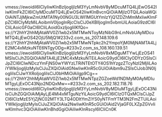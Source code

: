 vmess://ewoidiI6ICIyIiwKInBzIjogIjIzM3YyLmNvbV8yMDcuMTQ4LjEwOS42IiwKImFkZCI6ICIyMDcuMTQ4LjEwOS42IiwKInBvcnQiOiAiMjIzOTQiLAoiaWQiOiAiNTJjMjkwZmUtMTA1Ny00NGU3LWI1MGUtYmIzYjQ1ZDZhMmMxIiwKImFpZCI6ICIyMzMiLAoibmV0IjogInRjcCIsCiJ0eXBlIjogIm5vbmUiLAoiaG9zdCI6ICIiLAoicGF0aCI6ICIiLAoidGxzIjogIiIKfQo=
ss://Y2hhY2hhMjAtaWV0Zi1wb2x5MTMwNToyMzNibG9nLmNvbUAyMDcuMTQ4LjEwOS42OjU5MjQ1#233v2.com_ss_207.148.109.6
ss://Y2hhY2hhMjAtaWV0Zi1wb2x5MTMwNTpkc2h2YmpoYjM0MjNAMTA4LjE2MC4xMzkuNTE6NTgyODg=#233v2.com_ss_108.160.139.51
vmess://ewoidiI6ICIyIiwKInBzIjogIjIzM3YyLmNvbV8xMDguMTYwLjEzOS41MSIsCiJhZGQiOiAiMTA4LjE2MC4xMzkuNTEiLAoicG9ydCI6ICIyODYzOSIsCiJpZCI6ICIwNDczYmFjNS0wYWYzLTRiNTEtOTY4OS1hYzgzZTcyNzI2MjIiLAoiYWlkIjogIjIzMyIsCiJuZXQiOiAidGNwIiwKInR5cGUiOiAibm9uZSIsCiJob3N0IjogIiIsCiJwYXRoIjogIiIsCiJ0bHMiOiAiIgp9Cg==
ss://Y2hhY2hhMjAtaWV0Zi1wb2x5MTMwNTpzZGZoeWd1NDMyM0AyMDIuMTgyLjExOC43Njo2NDQxMw==#233v2.com_ss_202.182.118.76
vmess://ewoidiI6ICIyIiwKInBzIjogIjIzM3YyLmNvbV8yMDIuMTgyLjExOC43NiIsCiJhZGQiOiAiMjAyLjE4Mi4xMTguNzYiLAoicG9ydCI6ICIzOTQxMCIsCiJpZCI6ICIzMzE5YjZjNC02MTY3LTQ4ODItYmZiYS0yNTFmYTM3N2FmZTUiLAoiYWlkIjogIjIzMyIsCiJuZXQiOiAia2NwIiwKInR5cGUiOiAid2VjaGF0LXZpZGVvIiwKImhvc3QiOiAiIiwKInBhdGgiOiAiIiwKInRscyI6ICIiCn0K
